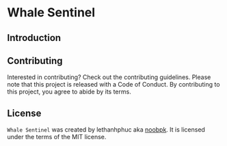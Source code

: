 # Whale Sentinel

## Introduction

## Contributing

Interested in contributing? Check out the contributing guidelines. Please note that this project is released with a Code of Conduct. By contributing to this project, you agree to abide by its terms.

## License

`Whale Sentinel` was created by lethanhphuc aka [noobpk](https://github.com/noobpk). It is licensed under the terms of the MIT license.

